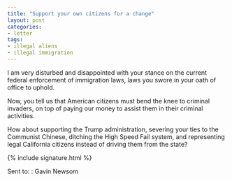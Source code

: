 ```yaml
---
title: "Support your own citizens for a change"
layout: post
categories:
- letter
tags: 
- illegal aliens
- illegal immigration
---
```


I am very disturbed and disappointed with your stance on the current federal enforcement of immigration laws, laws you swore in your oath of office to uphold. 

Now, you tell us that American citizens must bend the knee to criminal invaders, on top of paying our money to assist them in their criminal activities. 

How about supporting the Trump administration, severing your ties to the Communist Chinese, ditching the High Speed Fail system, and representing legal California citizens instead of driving them from the state?

{% include signature.html %}

Sent to:
: Gavin Newsom

